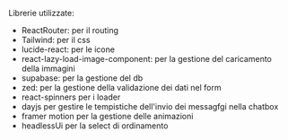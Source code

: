 Librerie utilizzate: 
- ReactRouter: per il routing
- Tailwind: per il css
- lucide-react: per le icone
- react-lazy-load-image-component: per la gestione del caricamento della immagini
- supabase: per la gestione del db
- zed: per la gestione della validazione dei dati nel form
- react-spinners per i loader
- dayjs per gestire le tempistiche dell'invio dei messagfgi nella chatbox
- framer motion per la gestione delle animazioni
- headlessUi per la select di ordinamento
